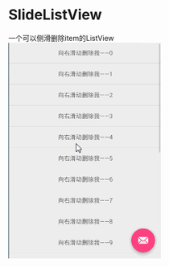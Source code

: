 # SlideListView
一个可以侧滑删除item的ListView  
![](https://github.com/iKrelve/SlideListView/blob/master/slidelistview.gif)
 
